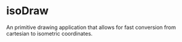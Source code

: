# isoDraw
An primitive drawing application that allows for fast conversion from cartesian to isometric coordinates.
